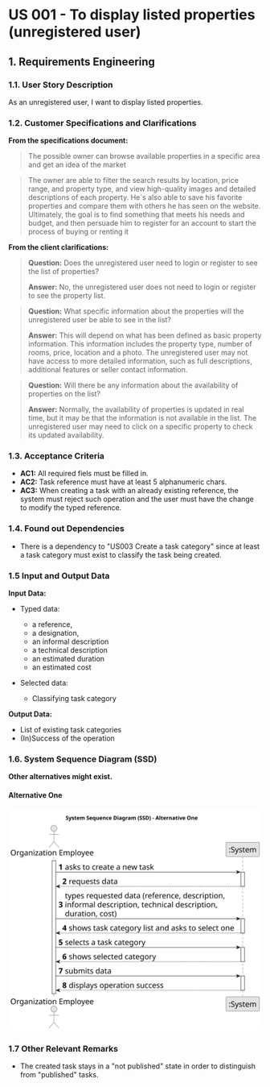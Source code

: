 # US 001 - To display listed properties (unregistered user) 

## 1. Requirements Engineering


### 1.1. User Story Description


As an unregistered user, I want to display listed properties.



### 1.2. Customer Specifications and Clarifications 


**From the specifications document:**

>	The possible owner can browse available properties in a specific area and get an idea of the market 


>	The owner are able to filter the search results by location, price range, and property type, and view high-quality images and detailed descriptions of each property. He´s also able to save his favorite properties and compare them with others he has seen on the website. Ultimately, the goal is to find something that meets his needs and budget, and then persuade him to register for an account to start the process of buying or renting it 



**From the client clarifications:**

> **Question:** Does the unregistered user need to login or register to see the list of properties?
>  
> **Answer:** No, the unregistered user does not need to login or register to see the property list.


> **Question:** What specific information about the properties will the unregistered user be able to see in the list?
>  
> **Answer:** This will depend on what has been defined as basic property information. This information includes the property type, number of rooms, price, location and a photo. The unregistered user may not have access to more detailed information, such as full descriptions, additional features or seller contact information.

> **Question:** Will there be any information about the availability of properties on the list?
> 
> **Answer:** Normally, the availability of properties is updated in real time, but it may be that the information is not available in the list. The unregistered user may need to click on a specific property to check its updated availability.


### 1.3. Acceptance Criteria


* **AC1:** All required fiels must be filled in.
* **AC2:** Task reference must have at least 5 alphanumeric chars.
* **AC3:** When creating a task with an already existing reference, the system must reject such operation and the user must have the change to modify the typed reference.


### 1.4. Found out Dependencies


* There is a dependency to "US003 Create a task category" since at least a task category must exist to classify the task being created.


### 1.5 Input and Output Data


**Input Data:**

* Typed data:
	* a reference, 
	* a designation, 
	* an informal description
	* a technical description
	* an estimated duration
	* an estimated cost
	
* Selected data:
	* Classifying task category 


**Output Data:**

* List of existing task categories
* (In)Success of the operation

### 1.6. System Sequence Diagram (SSD)

**Other alternatives might exist.**

#### Alternative One

![System Sequence Diagram - Alternative One](svg/us006-system-sequence-diagram-alternative-one.svg)

### 1.7 Other Relevant Remarks

* The created task stays in a "not published" state in order to distinguish from "published" tasks.